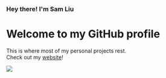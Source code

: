 
### Hey there! I'm Sam Liu
# Welcome to my GitHub profile
This is where most of my personal projects rest.  
Check out my [website](https://samliu.dev)!


<picture>
	<source
		srcset="https://github-readme-stats.vercel.app/api?username=samdev-7&count_private=true&show_icons=true&hide=issues&line_height=32&custom_title=My%20GitHub%20stats&include_all_commits=true&theme=transparent&border_color=6e7681&text_color=e6edf3&icon_color=4493f8&title_color=4493f8"
		media="(prefers-color-scheme: dark)"
	/>
	<source
		 srcset="https://github-readme-stats.vercel.app/api?username=samdev-7&count_private=true&show_icons=true&hide=issues&line_height=32&custom_title=My%20GitHub%20stats&include_all_commits=true&theme=transparent&title_color=0969da&icon_color=0969da&text_color=1f2328"
		   media="(prefers-color-scheme: light), (prefers-color-scheme: no-preference)"
	/>
	<img src="[https://github-readme-stats.vercel.app/api?username=samdev-7&count_private=true&show_icons=true&hide=issues&line_height=32&custom_title=Some%20GitHub%20Stats&include_all_commits=true](https://github-readme-stats.vercel.app/api?username=samdev-7&count_private=true&show_icons=true&hide=issues&line_height=32&custom_title=Some%20GitHub%20Stats&include_all_commits=true&theme=transparent&title_color=0969da&icon_color=0969da&text_color=1f2328)" />
</picture>
